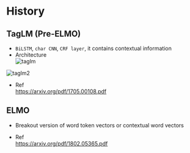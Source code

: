 # History

## TagLM (Pre-ELMO)
* `BiLSTM`, `char CNN`, `CRF layer`, it contains contextual information
* Architecture  
![taglm](https://user-images.githubusercontent.com/8428372/61204143-6e716880-a727-11e9-979a-eb550e6aed93.png)

![taglm2](https://user-images.githubusercontent.com/8428372/61204145-6f09ff00-a727-11e9-9922-2f7c046ececb.png)

* Ref  
https://arxiv.org/pdf/1705.00108.pdf  

## ELMO
* Breakout version of word token vectors or contextual word vectors

* Ref  
https://arxiv.org/pdf/1802.05365.pdf
